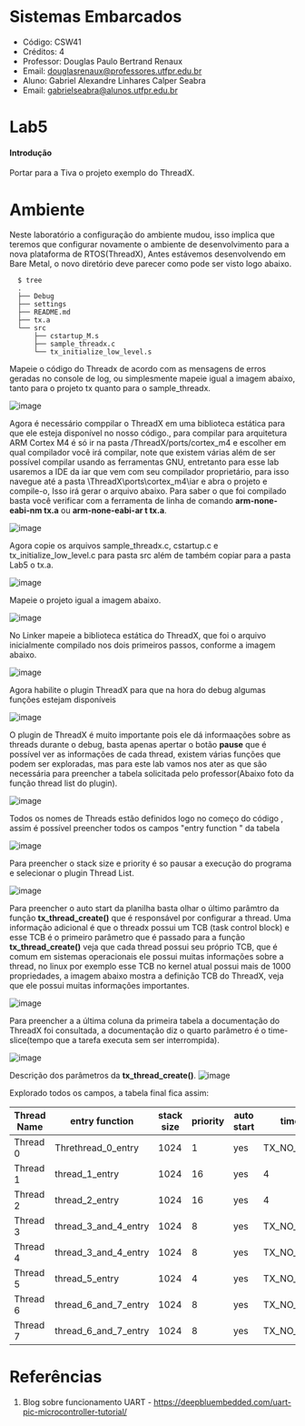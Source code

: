 # Sistemas Embarcados
- Código: CSW41
- Créditos: 4
- Professor: Douglas Paulo Bertrand Renaux
- Email: douglasrenaux@professores.utfpr.edu.br
- Aluno: Gabriel Alexandre Linhares Calper Seabra
- Email: gabrielseabra@alunos.utfpr.edu.br


# Lab5

#### Introdução
Portar para a Tiva o projeto exemplo do ThreadX.
# Ambiente

Neste laboratório a configuração do ambiente mudou, isso implica que teremos que configurar novamente o ambiente de desenvolvimento para a nova plataforma de RTOS(ThreadX), Antes estávemos desenvolvendo em Bare Metal, o novo diretório deve parecer como pode ser visto logo abaixo.
```shell
  $ tree
  .
  ├── Debug
  ├── settings
  ├── README.md
  ├── tx.a
  └── src
      ├── cstartup_M.s
      ├── sample_threadx.c
      └── tx_initialize_low_level.s
```

Mapeie o código do Threadx de acordo com as mensagens de erros geradas no console de log, ou simplesmente mapeie igual a imagem abaixo, tanto para o projeto tx quanto para o sample_threadx.

![image](https://user-images.githubusercontent.com/48101913/143146428-c57d46d5-eaee-470c-ac13-c1a0bc2319c1.png)


Agora é necessário comppilar o ThreadX em uma biblioteca estática para que ele esteja disponível no nosso código., para compilar para arquitetura ARM Cortex M4 é só ir na pasta /ThreadX/ports/cortex_m4 e escolher em qual compilador você irá compilar, note que existem várias além de ser possível compilar usando as ferramentas GNU, entretanto para esse lab usaremos a IDE da iar que vem com seu compilador proprietário, para isso navegue até a pasta \ThreadX\ports\cortex_m4\iar e abra o projeto e compile-o, Isso irá gerar o arquivo abaixo. Para saber o que foi compilado basta você verificar com a ferramenta de linha de comando **arm-none-eabi-nm tx.a** ou **arm-none-eabi-ar t tx.a**.

![image](https://user-images.githubusercontent.com/48101913/143145717-07d7a922-875b-493d-b501-7d99f3ba918f.png)

Agora copie os arquivos sample_threadx.c, cstartup.c e tx_initialize_low_level.c para pasta src além de também copiar para a pasta Lab5 o tx.a.

![image](https://user-images.githubusercontent.com/48101913/143147874-acf8689c-f19f-4d3a-81d7-27a5e37a0e3f.png)


Mapeie o projeto igual a imagem abaixo.

![image](https://user-images.githubusercontent.com/48101913/143148117-32c4d4ce-702b-4bd2-a6ec-1f3ab8f98840.png)

No Linker mapeie a biblioteca estática do ThreadX, que foi o arquivo inicialmente compilado nos dois primeiros passos, conforme a imagem abaixo.

![image](https://user-images.githubusercontent.com/48101913/143148369-d688d0d5-b40c-49ad-aa00-d49e5b2d2f43.png)

Agora habilite o plugin ThreadX para que na hora do debug algumas funções estejam disponíveis

![image](https://user-images.githubusercontent.com/48101913/143149282-24a67bc4-fecf-4bea-885c-a122021687eb.png)

O plugin de ThreadX é muito importante pois ele dá informaações sobre as threads durante o debug, basta apenas apertar o botão **pause** que é possível ver as informações de cada thread, existem várias funções que podem ser exploradas, mas para este lab vamos nos ater as que são necessária para preencher a tabela solicitada pelo professor(Abaixo foto da função thread list do plugin).

![image](https://user-images.githubusercontent.com/48101913/143153919-001d8277-913d-4be9-8233-3e52f0dedee5.png)

Todos os nomes de Threads estão definidos logo no começo do código , assim é possível preencher todos os campos "entry function " da tabela

![image](https://user-images.githubusercontent.com/48101913/143154331-84211292-44be-41b8-bd7b-900f863f793d.png)

Para preencher o stack size e priority é so pausar a execução do programa e selecionar o plugin Thread List.

![image](https://user-images.githubusercontent.com/48101913/143154692-0404c5ba-5122-45f7-a2eb-c02b719b6cc7.png)

Para preencher o auto start da planilha basta olhar o último parâmtro da função **tx_thread_create()** que é responsável por configurar a thread. Uma informação adicional é que o threadx possui um TCB (task control block) e esse TCB é o primeiro parâmetro que é passado para a função **tx_thread_create()** veja que cada thread possui seu próprio TCB, que é comum em sistemas operacionais ele possui muitas informações sobre a thread, no linux por exemplo esse TCB no kernel atual possui mais de 1000 propriedades, a imagem abaixo mostra a definição TCB do ThreadX, veja que ele possui muitas informações importantes.

![image](https://user-images.githubusercontent.com/48101913/143163575-fc62b32e-4031-4ed0-95b7-cd85ed9e8a90.png)

Para preencher a a última coluna da primeira tabela a documentação do ThreadX foi consultada, a documentação diz o quarto parâmetro é o time-slice(tempo que a tarefa executa sem ser interrompida).

![image](https://user-images.githubusercontent.com/48101913/143167449-805113a8-71f7-4376-9c32-f160f3218f04.png)

Descrição dos parâmetros da **tx_thread_create()**.
![image](https://user-images.githubusercontent.com/48101913/143167625-1c9fecad-c522-4001-a2b3-b7d40519220c.png)



Explorado todos os campos, a tabela final fica assim:

| Thread Name 	| entry function       	| stack size 	| priority 	| auto start 	| time slicing     	|
|-------------	|----------------------	|------------	|----------	|------------	|------------------	|
| Thread 0    	| Threthread_0_entry   	| 1024       	| 1        	| yes        	| TX_NO_TIME_SLICE 	|
| Thread 1    	| thread_1_entry       	| 1024       	| 16       	| yes        	| 4                	|
| Thread 2    	| thread_2_entry       	| 1024       	| 16       	| yes        	| 4                	|
| Thread 3    	| thread_3_and_4_entry 	| 1024       	| 8        	| yes        	| TX_NO_TIME_SLICE 	|
| Thread 4    	| thread_3_and_4_entry 	| 1024       	| 8        	| yes        	| TX_NO_TIME_SLICE 	|
| Thread 5    	| thread_5_entry       	| 1024       	| 4        	| yes        	| TX_NO_TIME_SLICE 	|
| Thread 6    	| thread_6_and_7_entry 	| 1024       	| 8        	| yes        	| TX_NO_TIME_SLICE 	|
| Thread 7    	| thread_6_and_7_entry 	| 1024       	| 8        	| yes        	| TX_NO_TIME_SLICE 	|


# Referências

1. Blog sobre funcionamento UART - https://deepbluembedded.com/uart-pic-microcontroller-tutorial/

